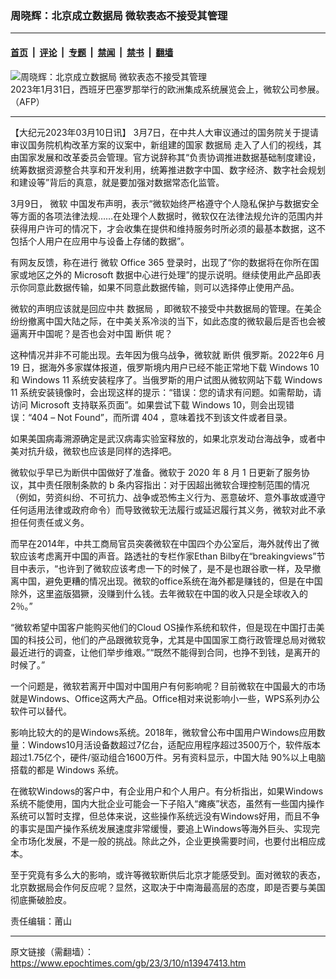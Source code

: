 ### 周晓辉：北京成立数据局 微软表态不接受其管理

---

#### [首页](../../../..?n13947413) &nbsp;|&nbsp; [评论](../../../../../epoch-comment?n13947413) &nbsp;|&nbsp; [专题](../../../../../epoch-special?n13947413) &nbsp;|&nbsp; [禁闻](../../../../../epoch-news?n13947413) &nbsp;|&nbsp; [禁书](../../../../../books?n13947413) &nbsp;|&nbsp; [翻墙](https://github.com/gfw-breaker/nogfw/blob/master/README.md?n13947413)


<div><img alt="周晓辉：北京成立数据局 微软表态不接受其管理" class="attachment-djy_600_400 size-djy_600_400 wp-post-image" src="https://i.epochtimes.com/assets/uploads/2023/02/id13924097-GettyImages-1246697218-600x400.jpg"/>
<div class="caption">
 2023年1月31日，西班牙巴塞罗那举行的欧洲集成系统展览会上，微软公司参展。（AFP）
</div></div><hr/><div class="post_content" id="artbody" itemprop="articleBody">
 <!-- article content begin -->
 <p>
  【大纪元2023年03月10日讯】 3月7日，在中共人大审议通过的国务院关于提请审议国务院机构改革方案的议案中，新组建的国家
  <ok href="https://www.epochtimes.com/gb/tag/%E6%95%B0%E6%8D%AE%E5%B1%80.html">
   数据局
  </ok>
  走入了人们的视线，其由国家发展和改革委员会管理。官方说辞称其“负责协调推进数据基础制度建设，统筹数据资源整合共享和开发利用，统筹推进数字中国、数字经济、数字社会规划和建设等”背后的真意，就是要加强对数据常态化监管。
 </p>
 <p>
  3月9日，
  <ok href="https://www.epochtimes.com/gb/tag/%E5%BE%AE%E8%BD%AF.html">
   微软
  </ok>
  中国发布声明，表示“微软始终严格遵守个人隐私保护与数据安全等方面的各项法律法规……在处理个人数据时，微软仅在法律法规允许的范围内并获得用户许可的情况下，才会收集在提供和维持服务时所必须的最基本数据，这不包括个人用户在应用中与设备上存储的数据”。
 </p>
 <p>
  有网友反馈，称在进行
  <ok href="https://www.epochtimes.com/gb/tag/%E5%BE%AE%E8%BD%AF.html">
   微软
  </ok>
  Office 365 登录时，出现了“你的数据将在你所在国家或地区之外的 Microsoft 数据中心进行处理”的提示说明。继续使用此产品即表示你同意此数据传输，如果不同意此数据传输，则可以选择停止使用产品。
 </p>
 <p>
  微软的声明应该就是回应中共
  <ok href="https://www.epochtimes.com/gb/tag/%E6%95%B0%E6%8D%AE%E5%B1%80.html">
   数据局
  </ok>
  ，即微软不接受中共数据局的管理。在美企纷纷撤离中国大陆之际，在中美关系冷淡的当下，如此态度的微软最后是否也会被逼离开中国呢？是否也会对中国
  <ok href="https://www.epochtimes.com/gb/tag/%E6%96%AD%E4%BE%9B.html">
   断供
  </ok>
  呢？
 </p>
 <p>
  这种情况并非不可能出现。去年因为俄乌战争，微软就
  <ok href="https://www.epochtimes.com/gb/tag/%E6%96%AD%E4%BE%9B.html">
   断供
  </ok>
  俄罗斯。2022年6 月 19 日，据海外多家媒体报道，俄罗斯境内用户已经不能正常地下载 Windows 10 和 Windows 11 系统安装程序了。当俄罗斯的用户试图从微软网站下载 Windows 11 系统安装镜像时，会出现这样的提示：“错误：您的请求有问题。如需帮助，请访问 Microsoft 支持联系页面”。如果尝试下载 Windows 10，则会出现错误：“404 – Not Found”，而所谓 404 ，意味着找不到该文件或者目录。
 </p>
 <p>
  如果美国病毒溯源确定是武汉病毒实验室释放的，如果北京发动台海战争，或者中美对抗升级，微软也应该是同样的选择吧。
 </p>
 <p>
  微软似乎早已为断供中国做好了准备。微软于 2020 年 8 月 1 日更新了服务协议，其中责任限制条款的 b 条内容指出：对于因超出微软合理控制范围的情况（例如，劳资纠纷、不可抗力、战争或恐怖主义行为、恶意破坏、意外事故或遵守任何适用法律或政府命令）而导致微软无法履行或延迟履行其义务，微软对此不承担任何责任或义务。
 </p>
 <p>
  而早在2014年，中共工商局官员突袭微软在中国四个办公室后，海外就传出了微软应该考虑离开中国的声音。路透社的专栏作家Ethan Bilby在“breakingviews”节目中表示，“也许到了微软应该考虑一下的时候了，是不是也跟谷歌一样，及早撤离中国，避免更糟的情况出现。微软的office系统在海外都是赚钱的，但是在中国除外，这里盗版猖獗，没赚到什么钱。去年微软在中国的收入只是全球收入的2％。”
 </p>
 <p>
  “微软希望中国客户能购买他们的Cloud OS操作系统和软件，但是现在中国打击美国的科技公司，他们的产品跟微软竞争，尤其是中国国家工商行政管理总局对微软最近进行的调查，让他们举步维艰。”“既然不能得到合同，也挣不到钱，是离开的时候了。”
 </p>
 <p>
  一个问题是，微软若离开中国对中国用户有何影响呢？目前微软在中国最大的市场就是Windows、Office这两大产品。Office相对来说影响小一些，WPS系列办公软件可以替代。
 </p>
 <p>
  影响比较大的的是Windows系统。2018年，微软曾公布中国用户Windows应用数量：Windows10月活设备数超过7亿台，适配应用程序超过3500万个，软件版本超过1.75亿个，硬件/驱动组合1600万件。另有资料显示，中国大陆 90%以上电脑搭载的都是 Windows 系统。
 </p>
 <p>
  在微软Windows的客户中，有企业用户和个人用户。有分析指出，如果Windows系统不能使用，国内大批企业可能会一下子陷入“瘫痪”状态，虽然有一些国内操作系统可以暂时支撑，但总体来说，这些操作系统远没有Windows好用，而且不争的事实是国产操作系统发展速度非常缓慢，要追上Windows等海外巨头、实现完全市场化发展，不是一般的挑战。除此之外，企业更换需要时间，也要付出相应成本。
 </p>
 <p>
  至于究竟有多么大的影响，或许等微软断供后北京才能感受到。面对微软的表态，北京数据局会作何反应呢？显然，这取决于中南海最高层的态度，即是否要与美国彻底撕破脸皮。
 </p>
 <p>
  责任编辑：莆山
 </p>
 <!-- article content end -->
 <div id="below_article_ad">
 </div>
</div>


---

原文链接（需翻墙）：https://www.epochtimes.com/gb/23/3/10/n13947413.htm